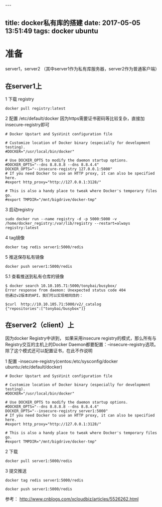 ﻿###### ---
title: docker私有库的搭建
date: 2017-05-05 13:51:49
tags: docker  ubuntu
---

# 准备

 server1，server2  （其中server1作为私有库服务器，server2作为普通客户端）
 
## 在server1上

1 下载 registry
	
```
docker pull registry:latest
```

2 配置 /etc/default/docker  因为https需要证书密码等比较复杂，直接加 insecure-registry即可

```
# Docker Upstart and SysVinit configuration file

# Customize location of Docker binary (especially for development testing).
#DOCKER="/usr/local/bin/docker"

# Use DOCKER_OPTS to modify the daemon startup options.
#DOCKER_OPTS="--dns 8.8.8.8 --dns 8.8.4.4"
DOCKER_OPTS="--insecure-registry 127.0.0.1:5000"
# If you need Docker to use an HTTP proxy, it can also be specified here.
#export http_proxy="http://127.0.0.1:3128/"

# This is also a handy place to tweak where Docker's temporary files go.
#export TMPDIR="/mnt/bigdrive/docker-tmp"

```
3 启动registry

```
sudo docker run --name registry -d -p 5000:5000 -v /home/docker_registry:/var/lib/registry --restart=always registry:latest
```

4 tag镜像

```
docker tag redis server1:5000/redis

```
5 推送保存私有镜像
```
docker push server1:5000/redis
```

5.1 查看推送到私有仓库的镜像
```
$ docker search 10.10.105.71:5000/tonybai/busybox/
Error response from daemon: Unexpected status code 404
但通过v2版本的API，我们可以实现相同目的：

$curl  http://10.10.105.71:5000/v2/_catalog
{"repositories":["tonybai/busybox"]}
```

## 在server2（client）上

因为docker Registry中讲到， 如果采用insecure registry的模式，那么所有与Registry交互的主机上的Docker Daemon都要配置：–insecure-registry选项。除了这个模式还可以配置证书，在此不作说明

1 配置 -insecure-registry(centos:/etc/sysconfig/docker   ubuntu:/etc/default/docker)
```
# Docker Upstart and SysVinit configuration file

# Customize location of Docker binary (especially for development testing).
#DOCKER="/usr/local/bin/docker"

# Use DOCKER_OPTS to modify the daemon startup options.
#DOCKER_OPTS="--dns 8.8.8.8 --dns 8.8.4.4"
DOCKER_OPTS="--insecure-registry server1:5000"
# If you need Docker to use an HTTP proxy, it can also be specified here.
#export http_proxy="http://127.0.0.1:3128/"

# This is also a handy place to tweak where Docker's temporary files go.
#export TMPDIR="/mnt/bigdrive/docker-tmp"

```
2 下载

```
docker pull server1:5000/redis
```
3 提交推送

```
docker tag redis server1:5000/redis

docker push server1:5000/redis
```







 参考：
 http://www.cnblogs.com/xcloudbiz/articles/5526262.html